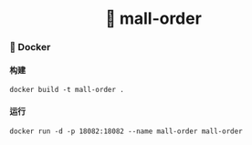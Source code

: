 <h1 align="center">🏪 mall-order</h1>

### 🐳 Docker

#### 构建

```
docker build -t mall-order .
```

#### 运行

```
docker run -d -p 18082:18082 --name mall-order mall-order
```

